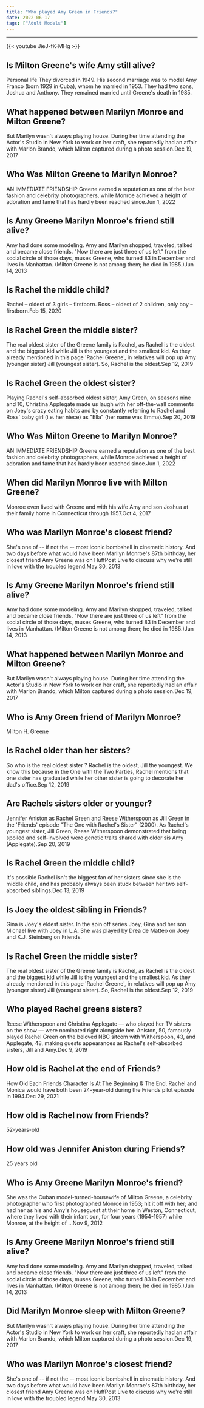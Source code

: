 ```yaml
---
title: "Who played Amy Green in Friends?"
date: 2022-06-17
tags: ["Adult Models"]
---
```


---
{{< youtube JieJ-fK-MHg >}}
## Is Milton Greene's wife Amy still alive?
Personal life They divorced in 1949. His second marriage was to model Amy Franco (born 1929 in Cuba), whom he married in 1953. They had two sons, Joshua and Anthony. They remained married until Greene's death in 1985.

## What happened between Marilyn Monroe and Milton Greene?
But Marilyn wasn't always playing house. During her time attending the Actor's Studio in New York to work on her craft, she reportedly had an affair with Marlon Brando, which Milton captured during a photo session.Dec 19, 2017

## Who Was Milton Greene to Marilyn Monroe?
AN IMMEDIATE FRIENDSHIP Greene earned a reputation as one of the best fashion and celebrity photographers, while Monroe achieved a height of adoration and fame that has hardly been reached since.Jun 1, 2022

## Is Amy Greene Marilyn Monroe's friend still alive?
Amy had done some modeling. Amy and Marilyn shopped, traveled, talked and became close friends. "Now there are just three of us left" from the social circle of those days, muses Greene, who turned 83 in December and lives in Manhattan. (Milton Greene is not among them; he died in 1985.)Jun 14, 2013

## Is Rachel the middle child?
Rachel – oldest of 3 girls – firstborn. Ross – oldest of 2 children, only boy – firstborn.Feb 15, 2020

## Is Rachel Green the middle sister?
The real oldest sister of the Greene family is Rachel, as Rachel is the oldest and the biggest kid while Jill is the youngest and the smallest kid. As they already mentioned in this page 'Rachel Greene', in relatives will pop up Amy (younger sister) Jill (youngest sister). So, Rachel is the oldest.Sep 12, 2019

## Is Rachel Green the oldest sister?
Playing Rachel's self-absorbed oldest sister, Amy Green, on seasons nine and 10, Christina Applegate made us laugh with her off-the-wall comments on Joey's crazy eating habits and by constantly referring to Rachel and Ross' baby girl (i.e. her niece) as "Ella" (her name was Emma).Sep 20, 2019

## Who Was Milton Greene to Marilyn Monroe?
AN IMMEDIATE FRIENDSHIP Greene earned a reputation as one of the best fashion and celebrity photographers, while Monroe achieved a height of adoration and fame that has hardly been reached since.Jun 1, 2022

## When did Marilyn Monroe live with Milton Greene?
Monroe even lived with Greene and with his wife Amy and son Joshua at their family home in Connecticut through 1957.Oct 4, 2017

## Who was Marilyn Monroe's closest friend?
She's one of -- if not the -- most iconic bombshell in cinematic history. And two days before what would have been Marilyn Monroe's 87th birthday, her closest friend Amy Greene was on HuffPost Live to discuss why we're still in love with the troubled legend.May 30, 2013

## Is Amy Greene Marilyn Monroe's friend still alive?
Amy had done some modeling. Amy and Marilyn shopped, traveled, talked and became close friends. "Now there are just three of us left" from the social circle of those days, muses Greene, who turned 83 in December and lives in Manhattan. (Milton Greene is not among them; he died in 1985.)Jun 14, 2013

## What happened between Marilyn Monroe and Milton Greene?
But Marilyn wasn't always playing house. During her time attending the Actor's Studio in New York to work on her craft, she reportedly had an affair with Marlon Brando, which Milton captured during a photo session.Dec 19, 2017

## Who is Amy Green friend of Marilyn Monroe?
Milton H. Greene

## Is Rachel older than her sisters?
So who is the real oldest sister ? Rachel is the oldest, Jill the youngest. We know this because in the One with the Two Parties, Rachel mentions that one sister has graduated while her other sister is going to decorate her dad's office.Sep 12, 2019

## Are Rachels sisters older or younger?
Jennifer Aniston as Rachel Green and Reese Witherspoon as Jill Green in the 'Friends' episode "The One with Rachel's Sister" (2000). As Rachel's youngest sister, Jill Green, Reese Witherspoon demonstrated that being spoiled and self-involved were genetic traits shared with older sis Amy (Applegate).Sep 20, 2019

## Is Rachel Green the middle child?
It's possible Rachel isn't the biggest fan of her sisters since she is the middle child, and has probably always been stuck between her two self-absorbed siblings.Dec 13, 2019

## Is Joey the oldest sibling in Friends?
Gina is Joey's eldest sister. In the spin off series Joey, Gina and her son Michael live with Joey in L.A. She was played by Drea de Matteo on Joey and K.J. Steinberg on Friends.

## Is Rachel Green the middle sister?
The real oldest sister of the Greene family is Rachel, as Rachel is the oldest and the biggest kid while Jill is the youngest and the smallest kid. As they already mentioned in this page 'Rachel Greene', in relatives will pop up Amy (younger sister) Jill (youngest sister). So, Rachel is the oldest.Sep 12, 2019

## Who played Rachel greens sisters?
Reese Witherspoon and Christina Applegate — who played her TV sisters on the show — were nominated right alongside her. Aniston, 50, famously played Rachel Green on the beloved NBC sitcom with Witherspoon, 43, and Applegate, 48, making guests appearances as Rachel's self-absorbed sisters, Jill and Amy.Dec 9, 2019

## How old is Rachel at the end of Friends?
How Old Each Friends Character Is At The Beginning & The End. Rachel and Monica would have both been 24-year-old during the Friends pilot episode in 1994.Dec 29, 2021

## How old is Rachel now from Friends?
52-years-old

## How old was Jennifer Aniston during Friends?
25 years old

## Who is Amy Greene Marilyn Monroe's friend?
She was the Cuban model-turned-housewife of Milton Greene, a celebrity photographer who first photographed Monroe in 1953; hit it off with her; and had her as his and Amy's houseguest at their home in Weston, Connecticut, where they lived with their infant son, for four years (1954-1957) while Monroe, at the height of ...Nov 9, 2012

## Is Amy Greene Marilyn Monroe's friend still alive?
Amy had done some modeling. Amy and Marilyn shopped, traveled, talked and became close friends. "Now there are just three of us left" from the social circle of those days, muses Greene, who turned 83 in December and lives in Manhattan. (Milton Greene is not among them; he died in 1985.)Jun 14, 2013

## Did Marilyn Monroe sleep with Milton Greene?
But Marilyn wasn't always playing house. During her time attending the Actor's Studio in New York to work on her craft, she reportedly had an affair with Marlon Brando, which Milton captured during a photo session.Dec 19, 2017

## Who was Marilyn Monroe's closest friend?
She's one of -- if not the -- most iconic bombshell in cinematic history. And two days before what would have been Marilyn Monroe's 87th birthday, her closest friend Amy Greene was on HuffPost Live to discuss why we're still in love with the troubled legend.May 30, 2013

